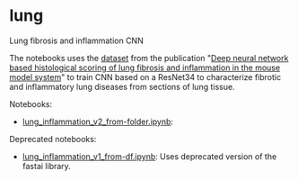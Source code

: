 # lung
Lung fibrosis and inflammation CNN

The notebooks uses the [dataset](https://osf.io/28qbc/) from the publication "[Deep neural network based histological scoring of lung fibrosis and inflammation in the mouse model system](https://journals.plos.org/plosone/article?id=10.1371/journal.pone.0202708)" to train CNN based on a ResNet34 to characterize fibrotic and inflammatory lung diseases from sections of lung tissue.

Notebooks:
* [lung_inflammation_v2_from-folder.ipynb](): 


Deprecated notebooks:
* [lung_inflammation_v1_from-df.ipynb](): Uses deprecated version of the fastai library.
